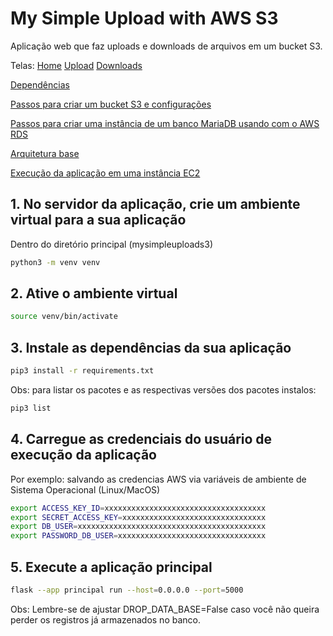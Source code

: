 # My Simple Upload with AWS S3

Aplicação web que faz uploads e downloads de arquivos em um bucket S3. 

Telas: [Home](https://github.com/armandossrecife/mysimpleuploads3/blob/main/docs/home.png) [Upload](https://github.com/armandossrecife/mysimpleuploads3/blob/main/docs/upload_2.png) [Downloads](https://github.com/armandossrecife/mysimpleuploads3/blob/main/docs/downloads.png) 

[Dependências](https://github.com/armandossrecife/mysimpleuploads3/blob/main/docs/dependencias.md)

[Passos para criar um bucket S3 e configurações](https://github.com/armandossrecife/mysimpleuploads3/blob/main/docs/passos_s3.md)

[Passos para criar uma instância de um banco MariaDB usando com o AWS RDS](https://github.com/armandossrecife/mysimpleuploads3/blob/main/docs/passos_rds.md)

[Arquitetura base](https://github.com/armandossrecife/mysimpleuploads3/blob/main/docs/arquitetura.png)

[Execução da aplicação em uma instância EC2](https://github.com/armandossrecife/mysimpleuploads3/blob/main/docs/passos_ec2.md)

## 1. No servidor da aplicação, crie um ambiente virtual para a sua aplicação

Dentro do diretório principal (mysimpleuploads3)

```bash
python3 -m venv venv
```

## 2. Ative o ambiente virtual

```bash
source venv/bin/activate
```

## 3. Instale as dependências da sua aplicação

```bash
pip3 install -r requirements.txt
```

Obs: para listar os pacotes e as respectivas versões dos pacotes instalos:
```bash
pip3 list
```

## 4. Carregue as credenciais do usuário de execução da aplicação

Por exemplo: salvando as credencias AWS via variáveis de ambiente de Sistema Operacional (Linux/MacOS)

```bash
export ACCESS_KEY_ID=xxxxxxxxxxxxxxxxxxxxxxxxxxxxxxxxxxxx
export SECRET_ACCESS_KEY=xxxxxxxxxxxxxxxxxxxxxxxxxxxxxxxx
export DB_USER=xxxxxxxxxxxxxxxxxxxxxxxxxxxxxxxxxxxxxxxxxx
export PASSWORD_DB_USER=xxxxxxxxxxxxxxxxxxxxxxxxxxxxxxxxx
```

## 5. Execute a aplicação principal
```bash
flask --app principal run --host=0.0.0.0 --port=5000
```

Obs: Lembre-se de ajustar DROP_DATA_BASE=False caso você não queira perder os registros já armazenados no banco.
